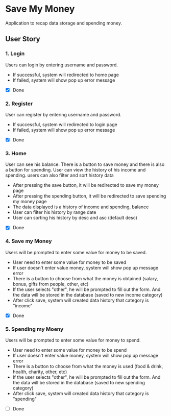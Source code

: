 # Save My Money

Application to recap data storage and spending money.

## User Story

### 1. Login
  Users can login by entering username and password.
  * If successful, system will redirected to home page
  * If failed, system will show pop up error message
  - [x] Done

### 2. Register
  User can register by entering username  and password.
  * If successful, system will redirected to login page
  * If failed, system will show pop up error message
  - [x] Done

### 3. Home
  User can see his balance. There is a button to save money and there is also a button for spending. User can view the history of his income and spending. users can also filter and sort history data
  * After pressing the save button, it will be redirected to save my money page
  * After pressing the spending button, it will be redirected to save spending my money page
  * The data displayed is a history of income and spending, balance
  * User can filter his history by range date
  * User can sorting his history by desc and asc (default desc)
  - [x] Done

### 4. Save my Money
  Users will be prompted to enter some value for money to be saved.
  * User need to enter some value for money to be saved
  * If user doesn't enter value money, system will show pop up message error
  * There is a button to choose from what the money is obtained (salary, bonus, gifts from people, other, etc)
  * If the user selects "other", he will be prompted to fill out the form. And the data will be stored in the database (saved to new income category)
  * After click save, system will created data history that category is "income"
  - [x] Done

### 5. Spending my Moeny
  Users will be prompted to enter some value for money to spend.
  * User need to enter some value for money to be spend
  * If user doesn't enter value money, system will show pop up message error
  * There is a button to choose from what the money is used (food & drink, health, charity, other, etc)
  * If the user selects "other", he will be prompted to fill out the form. And the data will be stored in the database (saved to new spending category)
  * After click save, system will created data history that category is "spending"
  - [ ] Done
